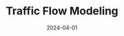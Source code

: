 ---
title: Traffic Flow Modeling
date: 2024-04-01
external_link: https://github.com/pandas-dev/pandas
summary: |
  - Developed and implemented traffic flow models, including cellular automata, car-following models, and PDEs, to simulate realistic traffic dynamics. 
  - Conducted extensive simulations to optimize parameters and analyzed factors improving traffic flow and reducing congestion.
---